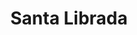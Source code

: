 ---
title: "Santa Librada"
url: /santiago-de-veraguas/santa-librada-calle-5-a-norte/
shop: Bäckerei
---